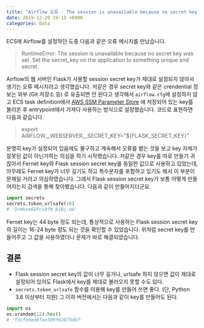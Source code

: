 ```yaml
---
title: "Airflow 오류 - The session is unavailable because no secret key was set"
date: 2019-12-20 19:15 +0900
categories: Data
---
```


ECS에 Airflow를 설정하던 도중 다음과 같은 오류 메시지를 만났습니다.
> RuntimeError: The session is unavailable because no secret key was set. Set the secret_key on the application to something unique and secret.

Airflow의 웹 서버인 Flask가 사용할 session secret key가 제대로 설정되지 않아서 생기는 오류 메시지라고 생각했습니다.
저같은 경우 secret key와 같은 crendential 정보는 외부 (Git 저장소 등) 로 유출되면 안 된다고 생각해서 `airflow.cfg`에
설정하지 않고 ECS task definition에서 [AWS SSM Parameter Store](https://docs.aws.amazon.com/ko_kr/systems-manager/latest/userguide/systems-manager-parameter-store.html)
에 저장되어 있는 key를 불러온 후 entrypoint에서 가져다 사용하는 방식으로 설정했습니다. 코드로 표현하면 다음과 같습니다.

> export AIRFLOW__WEBSERVER__SECRET_KEY="${FLASK_SECRET_KEY}"

분명히 key가 설정되어 있음에도 불구하고 계속해서 오류를 뱉는 것을 보고 key 자체가 잘못된 값이 아닌가하는 의심을 하기
시작했습니다. 저같은 경우 key를 따로 만들기 귀찮아서 Fernet key와 Flask session secret key를 동일한 값으로 사용하고 있었는데,
아무래도 Fernet key가 너무 길기도 하고 특수문자를 포함하고 있기도 해서 이 부분이 문제일 거라고 의심하였습니다. 그래서
Flask session secret key가 보통 어떻게 만들어지는지 검색을 통해 찾아봤습니다. 다음과 같이 만들어지더군요.

```python
import secrets  
secrets.token_urlsafe(16)
# 'Drmhze6EPcv0fN_81Bj-nA'
```  

Fernet key는 44 byte 정도 되는데, 통상적으로 사용하는 Flask session secret key의 길이는 16-24 byte 정도 되는 것을
확인할 수 있었습니다. 위처럼 secret key를 만들어주고 그 값을 사용하였더니 문제가 바로 해결되었습니다.
 
## 결론
- Flask session secret key의 값이 너무 길거나, urlsafe 하지 않으면 값이 제대로 설정되어 있어도 Flask에서 key를 제대로
불러오지 못할 수도 있다.
- `secrets.token_urlsafe` 함수를 이용해 key를 만들어 쓰면 좋다. (단, Python 3.6 이상부터 지원) 그 이하 버전에서는 다음과 같이
key를 만들어도 된다.
```python
import os
os.urandom(12).hex()
# 'f3cfe9ed8fae309f02079dbf'
```
